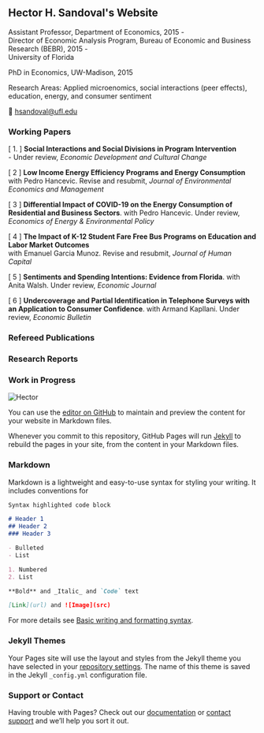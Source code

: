 ## Hector H. Sandoval's Website

Assistant Professor, Department of Economics, 2015 -  
Director of Economic Analysis Program, Bureau of Economic and Business Research (BEBR), 2015 -  
University of Florida
 
PhD in Economics, UW-Madison, 2015
 
Research Areas: Applied microenomics, social interactions (peer effects), education, energy, and consumer sentiment

<!--[Download CV](https://github.com/hhsandoval/hhsandoval.github.io/files/7698132/202111.CV.HS.pdf)-->

:e-mail: hsandoval@ufl.edu

### Working Papers

\[ 1. \] **Social Interactions and Social Divisions in Program Intervention**  
          - Under review, *Economic Development and Cultural Change*

[ 2 ] **Low Income Energy Efficiency Programs and Energy Consumption**   
      with Pedro Hancevic. Revise and resubmit, *Journal of Environmental Economics and Management*

[ 3 ] **Differential Impact of COVID-19 on the Energy Consumption of Residential and Business Sectors**. 
      with Pedro Hancevic. Under review, *Economics of Energy & Environmental Policy*

[ 4 ] **The Impact of K-12 Student Fare Free Bus Programs on Education and Labor Market Outcomes**  
   with Emanuel Garcia Munoz. Revise and resubmit, *Journal of Human Capital*

[ 5 ] **Sentiments and Spending Intentions: Evidence from Florida**. 
with Anita Walsh. Under review, *Economic Journal*

[ 6 ] **Undercoverage and Partial Identification in Telephone Surveys with an Application to Consumer Confidence**. 
with Armand Kapllani. Under review, *Economic Bulletin*



### Refereed Publications


### Research Reports


### Work in Progress

![Hector](https://user-images.githubusercontent.com/95992942/145701862-438f789f-30d0-4143-948b-695a9c4d9f90.jpg)



You can use the [editor on GitHub](https://github.com/hhsandoval/hhsandoval.github.io/edit/main/index.md) to maintain and preview the content for your website in Markdown files.

Whenever you commit to this repository, GitHub Pages will run [Jekyll](https://jekyllrb.com/) to rebuild the pages in your site, from the content in your Markdown files.

### Markdown

Markdown is a lightweight and easy-to-use syntax for styling your writing. It includes conventions for

```markdown
Syntax highlighted code block

# Header 1
## Header 2
### Header 3

- Bulleted
- List

1. Numbered
2. List

**Bold** and _Italic_ and `Code` text

[Link](url) and ![Image](src)
```

For more details see [Basic writing and formatting syntax](https://docs.github.com/en/github/writing-on-github/getting-started-with-writing-and-formatting-on-github/basic-writing-and-formatting-syntax).

### Jekyll Themes

Your Pages site will use the layout and styles from the Jekyll theme you have selected in your [repository settings](https://github.com/hhsandoval/hhsandoval.github.io/settings/pages). The name of this theme is saved in the Jekyll `_config.yml` configuration file.

### Support or Contact

Having trouble with Pages? Check out our [documentation](https://docs.github.com/categories/github-pages-basics/) or [contact support](https://support.github.com/contact) and we’ll help you sort it out.
